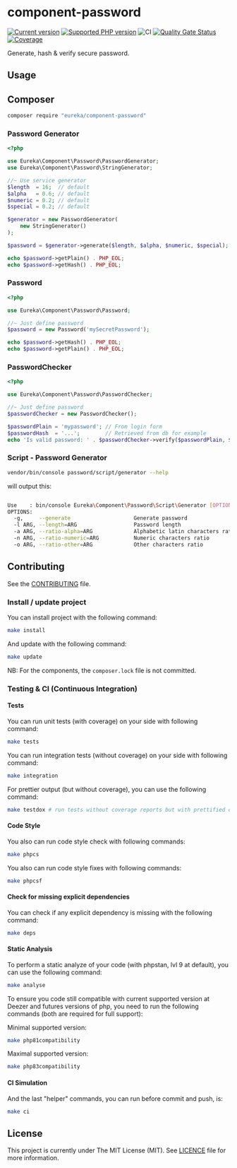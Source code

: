 # component-password

[![Current version](https://img.shields.io/packagist/v/eureka/component-password.svg?logo=composer)](https://packagist.org/packages/eureka/component-password)
[![Supported PHP version](https://img.shields.io/static/v1?logo=php&label=PHP&message=8.1%20-%208.3&color=777bb4)](https://packagist.org/packages/eureka/component-password)
![CI](https://github.com/eureka-framework/component-password/workflows/CI/badge.svg)
[![Quality Gate Status](https://sonarcloud.io/api/project_badges/measure?project=eureka-framework_component-password&metric=alert_status)](https://sonarcloud.io/dashboard?id=eureka-framework_component-password)
[![Coverage](https://sonarcloud.io/api/project_badges/measure?project=eureka-framework_component-password&metric=coverage)](https://sonarcloud.io/dashboard?id=eureka-framework_component-password)


Generate, hash & verify secure password.

## Usage

## Composer
```bash
composer require "eureka/component-password"
```

### Password Generator
```php
<?php

use Eureka\Component\Password\PasswordGenerator;
use Eureka\Component\Password\StringGenerator;

//~ Use service generator
$length  = 16;  // default
$alpha   = 0.6; // default
$numeric = 0.2; // default
$special = 0.2; // default

$generator = new PasswordGenerator(
    new StringGenerator()
);

$password = $generator->generate($length, $alpha, $numeric, $special);

echo $password->getPlain() . PHP_EOL;
echo $password->getHash() . PHP_EOL;
```

### Password

```php
<?php

use Eureka\Component\Password\Password;

//~ Just define password
$password = new Password('mySecretPassword');

echo $password->getHash() . PHP_EOL;
echo $password->getPlain() . PHP_EOL;

```

### PasswordChecker

```php
<?php

use Eureka\Component\Password\PasswordChecker;

//~ Just define password
$passwordChecker = new PasswordChecker();

$passwordPlain = 'mypassword'; // From login form 
$passwordHash  = '...';        // Retrieved from db for example
echo 'Is valid password: ' . $passwordChecker->verify($passwordPlain, $passwordHash) . PHP_EOL;

```

### Script - Password Generator

```bash
vendor/bin/console password/script/generator --help
```

will output this:
```bash

Use    : bin/console Eureka\Component\Password\Script\Generator [OPTION]...
OPTIONS:
  -g,     --generate                    Generate password
  -l ARG, --length=ARG                  Password length
  -a ARG, --ratio-alpha=ARG             Alphabetic latin characters ratio
  -n ARG, --ratio-numeric=ARG           Numeric characters ratio
  -o ARG, --ratio-other=ARG             Other characters ratio

```


## Contributing

See the [CONTRIBUTING](CONTRIBUTING.md) file.


### Install / update project

You can install project with the following command:
```bash
make install
```

And update with the following command:
```bash
make update
```

NB: For the components, the `composer.lock` file is not committed.

### Testing & CI (Continuous Integration)

#### Tests
You can run unit tests (with coverage) on your side with following command:
```bash
make tests
```

You can run integration tests (without coverage) on your side with following command:
```bash
make integration
```

For prettier output (but without coverage), you can use the following command:
```bash
make testdox # run tests without coverage reports but with prettified output
```

#### Code Style
You also can run code style check with following commands:
```bash
make phpcs
```

You also can run code style fixes with following commands:
```bash
make phpcsf
```

#### Check for missing explicit dependencies
You can check if any explicit dependency is missing with the following command:
```bash
make deps
```

#### Static Analysis
To perform a static analyze of your code (with phpstan, lvl 9 at default), you can use the following command:
```bash
make analyse
```

To ensure you code still compatible with current supported version at Deezer and futures versions of php, you need to
run the following commands (both are required for full support):

Minimal supported version:
```bash
make php81compatibility
```

Maximal supported version:
```bash
make php83compatibility
```

#### CI Simulation
And the last "helper" commands, you can run before commit and push, is:
```bash
make ci  
```

## License

This project is currently under The MIT License (MIT). See [LICENCE](LICENSE) file for more information.

